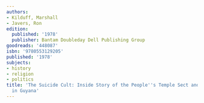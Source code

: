 ```yaml
---
authors:
- Kilduff, Marshall
- Javers, Ron
edition:
  published: '1978'
  publisher: Bantam Doubleday Dell Publishing Group
goodreads: '448087'
isbn: '9780553129205'
published: '1978'
subjects:
- history
- religion
- politics
title: 'The Suicide Cult: Inside Story of the People''s Temple Sect and the Massacre
  in Guyana'
---
```


